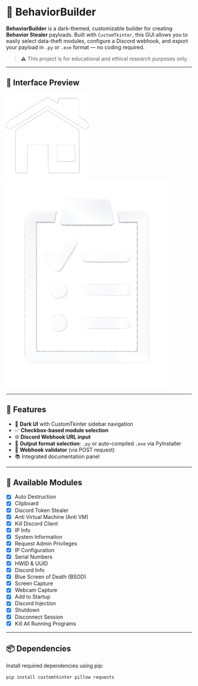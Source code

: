 # 🧠 BehaviorBuilder

**BehaviorBuilder** is a dark-themed, customizable builder for creating **Behavior Stealer** payloads. Built with `CustomTkinter`, this GUI allows you to easily select data-theft modules, configure a Discord webhook, and export your payload in `.py` or `.exe` format — no coding required.

> ⚠️ This project is for educational and ethical research purposes only.

---

## 📸 Interface Preview
![Builder Screenshot](PNG/builder.png)
![Documentation Screenshot](PNG/doc.png)

---

## 🚀 Features

- 🎨 **Dark UI** with CustomTkinter sidebar navigation  
- ✅ **Checkbox-based module selection**  
- 🌐 **Discord Webhook URL input**  
- 📁 **Output format selection**: `.py` or auto-compiled `.exe` via PyInstaller  
- 🔧 **Webhook validator** (via POST request)  
- 📚 Integrated documentation panel  

---

## 🧩 Available Modules

- [x] Auto Destruction  
- [x] Clipboard  
- [x] Discord Token Stealer  
- [x] Anti Virtual Machine (Anti VM)  
- [x] Kill Discord Client  
- [x] IP Info  
- [x] System Information  
- [x] Request Admin Privileges  
- [x] IP Configuration  
- [x] Serial Numbers  
- [x] HWID & UUID  
- [x] Discord Info  
- [x] Blue Screen of Death (BSOD)  
- [x] Screen Capture  
- [x] Webcam Capture  
- [x] Add to Startup  
- [x] Discord Injection  
- [x] Shutdown  
- [x] Disconnect Session  
- [x] Kill All Running Programs  

---

## 📦 Dependencies

Install required dependencies using pip:

```bash
pip install customtkinter pillow requests
